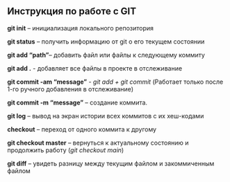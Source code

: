 ## Инструкция по работе с GIT

**git init** – инициализация локального репозитория

**git status** – получить информацию от git о его текущем состоянии 

**git add “path”**– добавить файл или файлы к следующему коммиту

**git add .** - добавляет все файлы в проекте в отслеживание

**git commit -am “message”** - *git add + git commit* (Работает только после 1-го ручного добавления в отслеживание)

**git commit -m “message”** – создание коммита.

**git log** – вывод на экран истории всех коммитов с их хеш-кодами

**checkout** – переход от одного коммита к другому 

**git checkout master** – вернуться к актуальному состоянию и продолжить работу (_git checkout main_)

**git diff** – увидеть разницу между текущим файлом и закоммиченным файлом
